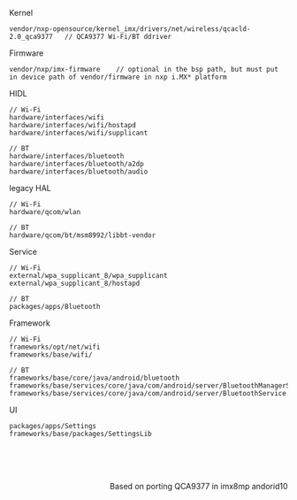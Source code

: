 
Kernel

    vendor/nxp-opensource/kernel_imx/drivers/net/wireless/qcacld-2.0_qca9377   // QCA9377 Wi-Fi/BT ddriver

Firmware

    vendor/nxp/imx-firmware    // optional in the bsp path, but must put in device path of vendor/firmware in nxp i.MX* platform

HIDL

    // Wi-Fi
    hardware/interfaces/wifi
    hardware/interfaces/wifi/hostapd
    hardware/interfaces/wifi/supplicant

    // BT
    hardware/interfaces/bluetooth
    hardware/interfaces/bluetooth/a2dp
    hardware/interfaces/bluetooth/audio

legacy HAL

    // Wi-Fi
    hardware/qcom/wlan

    // BT
    hardware/qcom/bt/msm8992/libbt-vendor


Service

    // Wi-Fi
    external/wpa_supplicant_8/wpa_supplicant
    external/wpa_supplicant_8/hostapd

    // BT
    packages/apps/Bluetooth


Framework

    // Wi-Fi
    frameworks/opt/net/wifi
    frameworks/base/wifi/

    // BT
    frameworks/base/core/java/android/bluetooth
    frameworks/base/services/core/java/com/android/server/BluetoothManagerService.java
    frameworks/base/services/core/java/com/android/server/BluetoothService.java

UI

    packages/apps/Settings
    frameworks/base/packages/SettingsLib


</br>
</br>
</br>

<p align="right">Based on porting QCA9377 in imx8mp andorid10</p>
